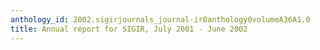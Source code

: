 ```yaml
---
anthology_id: 2002.sigirjournals_journal-ir0anthology0volumeA36A1.0
title: Annual report for SIGIR, July 2001 - June 2002
---
```

